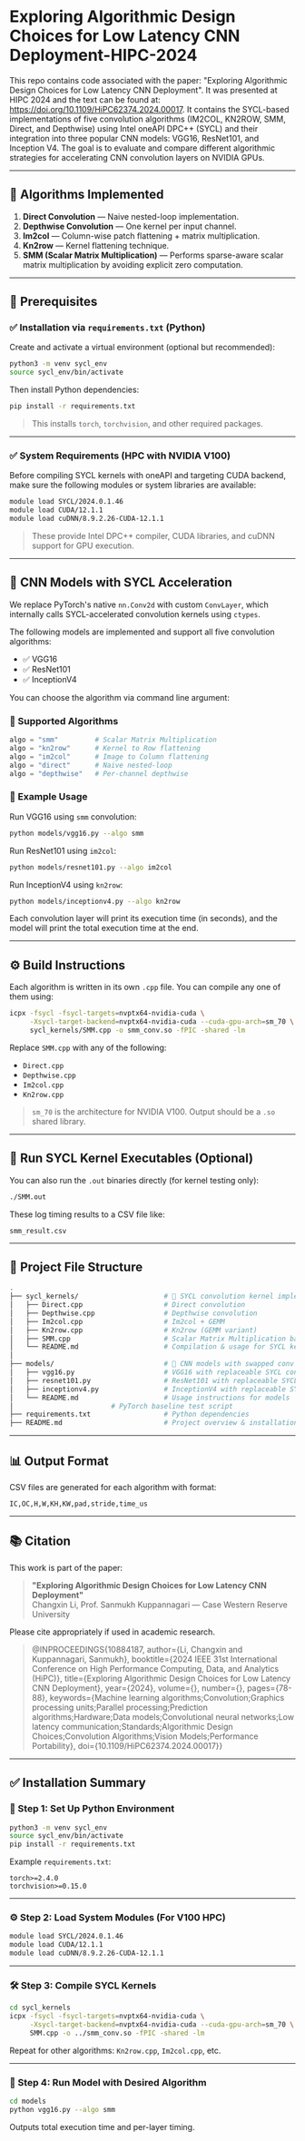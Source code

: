 # Exploring Algorithmic Design Choices for Low Latency CNN Deployment-HIPC-2024
This repo contains code associated with the paper: "Exploring Algorithmic Design Choices for Low Latency CNN Deployment". It was presented at HIPC 2024 and the text can be found at: https://doi.org/10.1109/HiPC62374.2024.00017.
It contains the SYCL-based implementations of five convolution algorithms (IM2COL, KN2ROW, SMM, Direct, and Depthwise) using Intel oneAPI DPC++ (SYCL) and their integration into three popular CNN models: VGG16, ResNet101, and Inception V4. 
The goal is to evaluate and compare different algorithmic strategies for accelerating CNN convolution layers on NVIDIA GPUs.

---

## 📌 Algorithms Implemented

1. **Direct Convolution** — Naive nested-loop implementation.
2. **Depthwise Convolution** — One kernel per input channel.
3. **Im2col** — Column-wise patch flattening + matrix multiplication.
4. **Kn2row** — Kernel flattening technique.
5. **SMM (Scalar Matrix Multiplication)** — Performs sparse-aware scalar matrix multiplication by avoiding explicit zero computation.

---

## 🔧 Prerequisites

### ✅ Installation via `requirements.txt` (Python)

Create and activate a virtual environment (optional but recommended):

```bash
python3 -m venv sycl_env
source sycl_env/bin/activate
```

Then install Python dependencies:

```bash
pip install -r requirements.txt
```

> This installs `torch`, `torchvision`, and other required packages.

---

### ✅ System Requirements (HPC with NVIDIA V100)

Before compiling SYCL kernels with oneAPI and targeting CUDA backend, make sure the following modules or system libraries are available:

```bash
module load SYCL/2024.0.1.46
module load CUDA/12.1.1
module load cuDNN/8.9.2.26-CUDA-12.1.1
```

> These provide Intel DPC++ compiler, CUDA libraries, and cuDNN support for GPU execution.

---

## 🧠 CNN Models with SYCL Acceleration

We replace PyTorch's native `nn.Conv2d` with custom `ConvLayer`, which internally calls SYCL-accelerated convolution kernels using `ctypes`.

The following models are implemented and support all five convolution algorithms:

- ✅ VGG16
- ✅ ResNet101
- ✅ InceptionV4

You can choose the algorithm via command line argument:

### 🔧 Supported Algorithms

```python
algo = "smm"         # Scalar Matrix Multiplication
algo = "kn2row"      # Kernel to Row flattening
algo = "im2col"      # Image to Column flattening
algo = "direct"      # Naive nested-loop
algo = "depthwise"   # Per-channel depthwise
```

### 🚀 Example Usage

Run VGG16 using `smm` convolution:

```bash
python models/vgg16.py --algo smm
```

Run ResNet101 using `im2col`:

```bash
python models/resnet101.py --algo im2col
```

Run InceptionV4 using `kn2row`:

```bash
python models/inceptionv4.py --algo kn2row
```

Each convolution layer will print its execution time (in seconds), and the model will print the total execution time at the end.

---

## ⚙️ Build Instructions

Each algorithm is written in its own `.cpp` file. You can compile any one of them using:

```bash
icpx -fsycl -fsycl-targets=nvptx64-nvidia-cuda \
     -Xsycl-target-backend=nvptx64-nvidia-cuda --cuda-gpu-arch=sm_70 \
     sycl_kernels/SMM.cpp -o smm_conv.so -fPIC -shared -lm
```

Replace `SMM.cpp` with any of the following:

- `Direct.cpp`
- `Depthwise.cpp`
- `Im2col.cpp`
- `Kn2row.cpp`

> `sm_70` is the architecture for NVIDIA V100. Output should be a `.so` shared library.

---

## 🚀 Run SYCL Kernel Executables (Optional)

You can also run the `.out` binaries directly (for kernel testing only):

```bash
./SMM.out
```

These log timing results to a CSV file like:

```
smm_result.csv
```

---

## 📁 Project File Structure

```bash
.
├── sycl_kernels/                     # 🔧 SYCL convolution kernel implementations
│   ├── Direct.cpp                    # Direct convolution
│   ├── Depthwise.cpp                 # Depthwise convolution
│   ├── Im2col.cpp                    # Im2col + GEMM
│   ├── Kn2row.cpp                    # Kn2row (GEMM variant)
│   ├── SMM.cpp                       # Scalar Matrix Multiplication baseline
│   └── README.md                     # Compilation & usage for SYCL kernels
│
├── models/                           # 🧠 CNN models with swapped conv layers
│   ├── vgg16.py                      # VGG16 with replaceable SYCL conv layers
│   ├── resnet101.py                  # ResNet101 with replaceable SYCL conv layers
│   ├── inceptionv4.py                # InceptionV4 with replaceable SYCL conv layers
│   └── README.md                     # Usage instructions for models
│                        # PyTorch baseline test script
├── requirements.txt                  # Python dependencies
├── README.md                         # Project overview & installation guide
```

---

## 📊 Output Format

CSV files are generated for each algorithm with format:

```csv
IC,OC,H,W,KH,KW,pad,stride,time_us
```

---

## 📚 Citation

This work is part of the paper:

> **"Exploring Algorithmic Design Choices for Low Latency CNN Deployment"**  
> Changxin Li,  Prof. Sanmukh Kuppannagari — Case Western Reserve University

Please cite appropriately if used in academic research.
> @INPROCEEDINGS{10884187,
  author={Li, Changxin and Kuppannagari, Sanmukh},
  booktitle={2024 IEEE 31st International Conference on High Performance Computing, Data, and Analytics (HiPC)}, 
  title={Exploring Algorithmic Design Choices for Low Latency CNN Deployment}, 
  year={2024},
  volume={},
  number={},
  pages={78-88},
  keywords={Machine learning algorithms;Convolution;Graphics processing units;Parallel processing;Prediction algorithms;Hardware;Data models;Convolutional neural networks;Low latency communication;Standards;Algorithmic Design Choices;Convolution Algorithms;Vision Models;Performance Portability},
  doi={10.1109/HiPC62374.2024.00017}}
---

## ✅ Installation Summary

### 🐍 Step 1: Set Up Python Environment

```bash
python3 -m venv sycl_env
source sycl_env/bin/activate
pip install -r requirements.txt
```

Example `requirements.txt`:

```
torch>=2.4.0
torchvision>=0.15.0
```

---

### ⚙️ Step 2: Load System Modules (For V100 HPC)

```bash
module load SYCL/2024.0.1.46
module load CUDA/12.1.1
module load cuDNN/8.9.2.26-CUDA-12.1.1
```

---

### 🛠️ Step 3: Compile SYCL Kernels

```bash
cd sycl_kernels
icpx -fsycl -fsycl-targets=nvptx64-nvidia-cuda \
     -Xsycl-target-backend=nvptx64-nvidia-cuda --cuda-gpu-arch=sm_70 \
     SMM.cpp -o ../smm_conv.so -fPIC -shared -lm
```

Repeat for other algorithms: `Kn2row.cpp`, `Im2col.cpp`, etc.

---

### 🧠 Step 4: Run Model with Desired Algorithm

```bash
cd models
python vgg16.py --algo smm
```

Outputs total execution time and per-layer timing.

